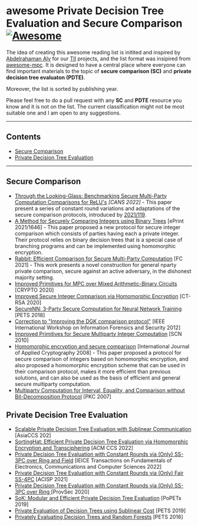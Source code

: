# awesome Private Decision Tree Evaluation and Secure Comparison [![Awesome](https://cdn.rawgit.com/sindresorhus/awesome/d7305f38d29fed78fa85652e3a63e154dd8e8829/media/badge.svg)](https://github.com/sindresorhus/awesome)

The idea of creating this awesome reading list is initited and inspired by [Abdelrahaman Aly](https://scholar.google.es/citations?user=FDfDueMAAAAJ&hl=en) for our [TII](https://www.tii.ae/) projects, and the list format was insipired from [awesome-mpc](https://github.com/rdragos/awesome-mpc). It is designed to have a central place where everyone can find important materials to the topic of **secure comparison (SC)** and **private decision tree evaluaton (PDTE)**.

Moreover, the list is sorted by publishing year.

Please feel free to do a pull request with any **SC** and **PDTE** resource you know and it is not on the list. The current classification might not be most suitable one and I am open to any suggestions.

---

## Contents

- [Secure Comparison](#secure-comparison)
- [Private Decision Tree Evaluation](#private-decision-tree-evaluation)

---


## Secure Comparison

- [Through the Looking-Glass: Benchmarking Secure Multi-Party Computation Comparisons for ReLU's](https://eprint.iacr.org/2022/202) *[CANS 2022]* - This paper present a series of constant round variations and adaptations of the secure comparison protocols, introduced by [2021/119](https://eprint.iacr.org/2021/119).
- [A Method for Securely Comparing Integers using Binary Trees](https://eprint.iacr.org/2021/1646) [ePrint 2021/1646] - This paper proposed a new protocol for secure integer comparison which consists of parties having each a private integer. Their protocol relies on binary decision trees that is a special case of branching programs and can be implemented using homomorphic encryption.
- [Rabbit: Efficient Comparison for Secure Multi-Party Computation](https://eprint.iacr.org/2021/119) [FC 2021] - This work presents a novel construction for general nparty private comparison, secure against an active adversary, in the dishonest majority setting. 
- [Improved Primitives for MPC over Mixed Arithmetic-Binary Circuits](https://eprint.iacr.org/2020/338) [CRYPTO 2020]
- [Improved Secure Integer Comparison via Homomorphic Encryption](https://eprint.iacr.org/2019/427) [CT-RSA 2020]
- [SecureNN: 3-Party Secure Computation for Neural Network Training](https://eprint.iacr.org/2018/442.pdf) [PETS 2018]
- [Correction to "Improving the DGK comparison protocol"](https://eprint.iacr.org/2018/1100) [IEEE International Workshop on Information Forensics and Security 2012]
- [Improved Primitives for Secure Multiparty Integer Computation](https://link.springer.com/chapter/10.1007/978-3-642-15317-4_13) [SCN 2010]
- [Homomorphic encryption and secure comparison](https://dl.acm.org/doi/10.1504/IJACT.2008.017048) [International Journal of Applied Cryptography 2008] - This paper proposed a protocol for secure comparison of integers based on homomorphic encryption, and also proposed a homomorphic encryption scheme that can be used in their comparison protocol, makes it more efficient than previous solutions, and can also be used as the basis of efficient and general secure multiparty computation.
- [Multiparty Computation for Interval, Equality, and Comparison without Bit-Decomposition Protocol](https://www.iacr.org/archive/pkc2007/44500343/44500343.pdf) [PKC 2007]


## Private Decision Tree Evaluation

- [Scalable Private Decision Tree Evaluation with Sublinear Communication](https://dl.acm.org/doi/10.1145/3488932.3517413) [AsiaCCS 202]
- [SortingHat: Efficient Private Decision Tree Evaluation via Homomorphic Encryption and Transciphering](https://eprint.iacr.org/2022/757) [ACM CCS 2022]
- [Private Decision Tree Evaluation with Constant Rounds via (Only) SS-3PC over Ring and Field](https://www.jstage.jst.go.jp/article/transfun/E105.A/3/E105.A_2021CIP0018/_article) [IEICE Transactions on Fundamentals of Electronics, Communications and Computer Sciences 2022]
- [Private Decision Tree Evaluation with Constant Rounds via (Only) Fair SS-4PC](https://link.springer.com/chapter/10.1007/978-3-030-90567-5_16) [ACISP 2021]
- [Private Decision Tree Evaluation with Constant Rounds via (Only) SS-3PC over Ring
](https://dl.acm.org/doi/abs/10.1007/978-3-030-62576-4_15) [ProvSec 2020]
- [SoK: Modular and Efficient Private Decision Tree Evaluation](https://eprint.iacr.org/2018/1099) [PoPETs 2019]
- [Private Evaluation of Decision Trees using Sublinear Cost](https://petsymposium.org/popets/2019/popets-2019-0015.php) [PETS 2019]
- [Privately Evaluating Decision Trees and Random Forests](https://eprint.iacr.org/2015/386) [PETS 2016]
